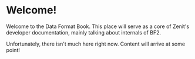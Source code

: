 # Welcome!
Welcome to the Data Format Book. This place will serve as a core of Zenit's developer documentation, mainly talking about internals of BF2.

Unfortunately, there isn't much here right now. Content will arrive at some point!
